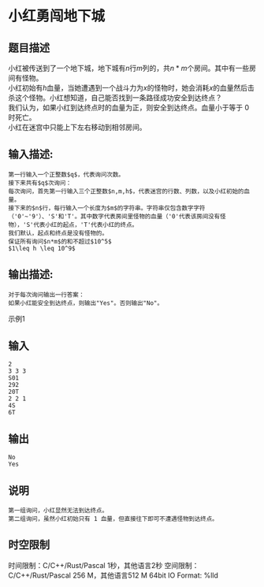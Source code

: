 # 小红勇闯地下城

## 题目描述

小红被传送到了一个地下城，地下城有$n$行$m$列的，共$n*m$个房间。其中有一些房间有怪物。  
小红初始有$h$血量，当她遭遇到一个战斗力为$x$的怪物时，她会消耗$x$的血量然后击杀这个怪物。小红想知道，自己能否找到一条路径成功安全到达终点？  
我们认为，如果小红到达终点时的血量为正，则安全到达终点。血量小于等于 0 时死亡。  
小红在迷宫中只能上下左右移动到相邻房间。

## 输入描述:
    
    
    第一行输入一个正整数$q$，代表询问次数。  
    接下来共有$q$次询问：  
    每次询问，首先第一行输入三个正整数$n,m,h$，代表迷宫的行数、列数，以及小红初始的血量。  
    接下来的$n$行，每行输入一个长度为$m$的字符串。字符串仅包含数字字符（'0'~'9'）、'S'和'T'。其中数字代表房间里怪物的血量（'0'代表该房间没有怪物），'S'代表小红的起点，'T'代表小红的终点。  
    我们默认，起点和终点是没有怪物的。  
    保证所有询问$n*m$的和不超过$10^5$  
    $1\leq h \leq 10^9$

## 输出描述:
    
    
    对于每次询问输出一行答案：  
    如果小红能安全到达终点，则输出"Yes"。否则输出"No"。  
    

示例1 

## 输入
    
    
    2
    3 3 3
    S01
    292
    20T
    2 2 1
    4S
    6T

## 输出
    
    
    No
    Yes

## 说明
    
    
    第一组询问，小红显然无法到达终点。  
    第二组询问，虽然小红初始只有 1 血量，但直接往下即可不遭遇怪物到达终点。  
    
    
      
    


## 时空限制

时间限制：C/C++/Rust/Pascal 1秒，其他语言2秒
空间限制：C/C++/Rust/Pascal 256 M，其他语言512 M
64bit IO Format: %lld